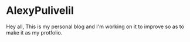 # AlexyPulivelil

Hey all,
This is my personal blog and I'm working on it to improve so as to make it as my protfolio.
